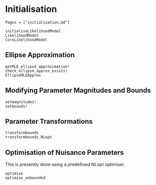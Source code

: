 # Initialisation

```@index
Pages = ["initialisation.md"]
```

```@docs
initialiseLikelihoodModel
LikelihoodModel
CoreLikelihoodModel
```

## Ellipse Approximation

```@docs
getMLE_ellipse_approximation!
check_ellipse_approx_exists!
EllipseMLEApprox
```

## Modifying Parameter Magnitudes and Bounds

```@docs
setmagnitudes!
setbounds!
```

## Parameter Transformations

```@docs
transformbounds
transformbounds_NLopt
```

## Optimisation of Nuisance Parameters

This is presently done using a predefined NLopt optimiser. 
```@docs
optimise
optimise_unbounded
```
